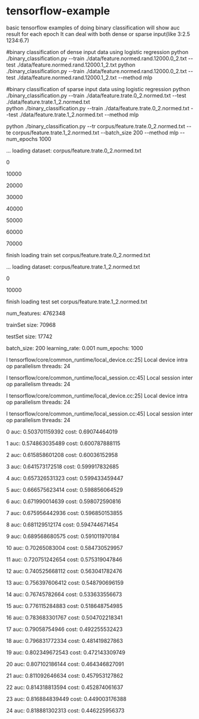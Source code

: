 # tensorflow-example
basic tensorflow examples of doing binary classification
will show auc result for each epoch
It can deal with both dense or sparse input(like 3:2.5 1234:6.7)

#binary classification of dense input data using logistic regression 
python ./binary_classification.py  --train ./data/feature.normed.rand.12000.0_2.txt --test ./data/feature.normed.rand.12000.1_2.txt 
python ./binary_classification.py  --train ./data/feature.normed.rand.12000.0_2.txt --test ./data/feature.normed.rand.12000.1_2.txt  --method mlp

#binary classification of sparse input data using logistic regression 
python ./binary_classification.py  --train ./data/feature.trate.0_2.normed.txt --test ./data/feature.trate.1_2.normed.txt  
python ./binary_classification.py  --train ./data/feature.trate.0_2.normed.txt --test ./data/feature.trate.1_2.normed.txt --method mlp

python ./binary_classification.py --tr corpus/feature.trate.0_2.normed.txt --te corpus/feature.trate.1_2.normed.txt --batch_size 200 --method mlp --num_epochs 1000

... loading dataset: corpus/feature.trate.0_2.normed.txt

0

10000

20000

30000

40000

50000

60000

70000

finish loading train set corpus/feature.trate.0_2.normed.txt

... loading dataset: corpus/feature.trate.1_2.normed.txt

0

10000

finish loading test set corpus/feature.trate.1_2.normed.txt

num_features: 4762348

trainSet size: 70968

testSet size: 17742

batch_size: 200 learning_rate: 0.001 num_epochs: 1000

I tensorflow/core/common_runtime/local_device.cc:25] Local device intra op parallelism threads: 24

I tensorflow/core/common_runtime/local_session.cc:45] Local session inter op parallelism threads: 24

I tensorflow/core/common_runtime/local_device.cc:25] Local device intra op parallelism threads: 24

I tensorflow/core/common_runtime/local_session.cc:45] Local session inter op parallelism threads: 24

0 auc: 0.503701159392 cost: 0.69074464019

1 auc: 0.574863035489 cost: 0.600787888115

2 auc: 0.615858601208 cost: 0.60036152958

3 auc: 0.641573172518 cost: 0.599917832685

4 auc: 0.657326531323 cost: 0.599433459447

5 auc: 0.666575623414 cost: 0.598856064529

6 auc: 0.671990014639 cost: 0.598072590816

7 auc: 0.675956442936 cost: 0.596850153855

8 auc: 0.681129512174 cost: 0.594744671454

9 auc: 0.689568680575 cost: 0.591011970184

10 auc: 0.70265083004 cost: 0.584730529957

11 auc: 0.720751242654 cost: 0.575319047846

12 auc: 0.740525668112 cost: 0.563041782476

13 auc: 0.756397606412 cost: 0.548790696159

14 auc: 0.76745782664 cost: 0.533633556673

15 auc: 0.776115284883 cost: 0.518648754985

16 auc: 0.783683301767 cost: 0.504702218341

17 auc: 0.79058754946 cost: 0.492255532423

18 auc: 0.796831772334 cost: 0.481419827863

19 auc: 0.802349672543 cost: 0.472143309749

20 auc: 0.807102186144 cost: 0.464346827091

21 auc: 0.811092646634 cost: 0.457953127862

22 auc: 0.814318813594 cost: 0.452874061637

23 auc: 0.816884839449 cost: 0.449003176388

24 auc: 0.818881302313 cost: 0.446225956373
